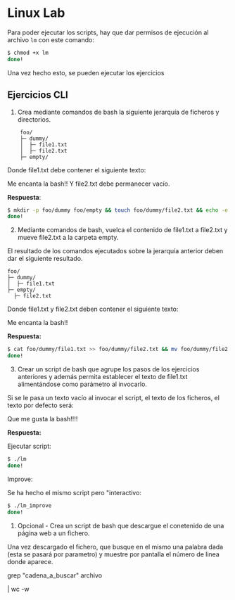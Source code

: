 # Linux Lab

Para poder ejecutar los scripts, hay que dar permisos de ejecución al archivo `lm` con este comando:

```bash
$ chmod +x lm
done!
```

Una vez hecho esto, se pueden ejecutar los ejercicios

## Ejercicios CLI

1. Crea mediante comandos de bash la siguiente jerarquía de ficheros y directorios.

```tree
    foo/
    ├─ dummy/
    │  ├─ file1.txt
    │  ├─ file2.txt
    ├─ empty/
```

Donde file1.txt debe contener el siguiente texto:

Me encanta la bash!!
Y file2.txt debe permanecer vacío.

**Respuesta**:

```bash
$ mkdir -p foo/dummy foo/empty && touch foo/dummy/file2.txt && echo -e 'Me encanta la bash!!' > foo/dummy/file1.txt
done!
```

2. Mediante comandos de bash, vuelca el contenido de file1.txt a file2.txt y mueve file2.txt a la carpeta empty.

El resultado de los comandos ejecutados sobre la jerarquía anterior deben dar el siguiente resultado.

```
foo/
├─ dummy/
│  ├─ file1.txt
├─ empty/
  ├─ file2.txt
```

Donde file1.txt y file2.txt deben contener el siguiente texto:

Me encanta la bash!!

**Respuesta:**

```bash
$ cat foo/dummy/file1.txt >> foo/dummy/file2.txt && mv foo/dummy/file2.txt foo/empty
done!
```

3. Crear un script de bash que agrupe los pasos de los ejercicios anteriores y además permita establecer el texto de file1.txt alimentándose como parámetro al invocarlo.

Si se le pasa un texto vacío al invocar el script, el texto de los ficheros, el texto por defecto será:

Que me gusta la bash!!!!

**Respuesta:**

Ejecutar script:

```bash
$ ./lm
done!
```

Improve:

Se ha hecho el mismo script pero "interactivo:

```bash
$ ./lm_improve
done!
```

1. Opcional - Crea un script de bash que descargue el conetenido de una página web a un fichero.

Una vez descargado el fichero, que busque en el mismo una palabra dada (esta se pasará por parametro) y muestre por pantalla el número de linea donde aparece.

grep "cadena_a_buscar" archivo

| wc -w
